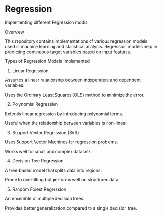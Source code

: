 # Regression
Implementing different Regression modls

Overview

This repository contains implementations of various regression models used in machine learning and statistical analysis. Regression models help in predicting continuous target variables based on input features.

Types of Regression Models Implemented

1. Linear Regression

Assumes a linear relationship between independent and dependent variables.

Uses the Ordinary Least Squares (OLS) method to minimize the error.

2. Polynomial Regression

Extends linear regression by introducing polynomial terms.

Useful when the relationship between variables is non-linear.

3. Support Vector Regression (SVR)

Uses Support Vector Machines for regression problems.

Works well for small and complex datasets.

4. Decision Tree Regression

A tree-based model that splits data into regions.

Prone to overfitting but performs well on structured data.

5. Random Forest Regression

An ensemble of multiple decision trees.

Provides better generalization compared to a single decision tree.
